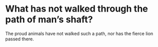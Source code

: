 # What has not walked through the path of man’s shaft?

The proud animals have not walked such a path, nor has the fierce lion passed there.
